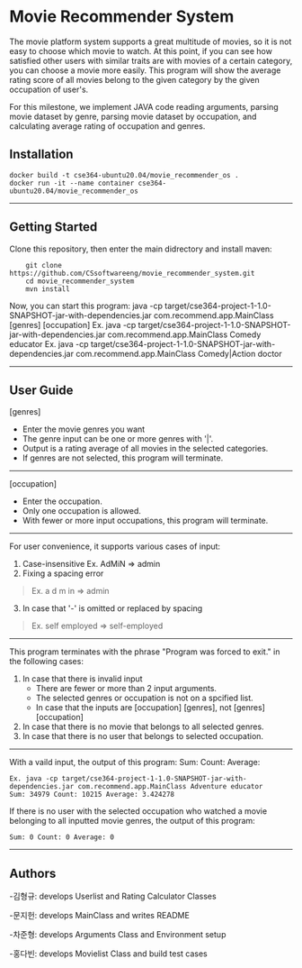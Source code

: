 # Movie Recommender System
The movie platform system supports a great multitude of movies, so it is not easy to choose which movie to watch. At this point, if you can see how satisfied other users with similar traits are with movies of a certain category, you can choose a movie more easily. This program will show the average rating score of all movies belong to the given category by the given occupation of user's.

For this milestone, we implement JAVA code reading arguments, parsing movie dataset by genre, parsing movie dataset by occupation, and calculating average rating of occupation and genres.


## Installation
    docker build -t cse364-ubuntu20.04/movie_recommender_os .
    docker run -it --name container cse364-ubuntu20.04/movie_recommender_os

------------------------------------------
## Getting Started
Clone this repository, then enter the main didrectory and install maven:
```
    git clone https://github.com/CSsoftwareeng/movie_recommender_system.git
    cd movie_recommender_system
    mvn install
```
Now, you can start this program:
    java -cp target/cse364-project-1-1.0-SNAPSHOT-jar-with-dependencies.jar com.recommend.app.MainClass [genres] [occupation]
	 Ex. java -cp target/cse364-project-1-1.0-SNAPSHOT-jar-with-dependencies.jar com.recommend.app.MainClass Comedy educator
	 Ex. java -cp target/cse364-project-1-1.0-SNAPSHOT-jar-with-dependencies.jar com.recommend.app.MainClass Comedy|Action doctor

------------------------------------------
## User Guide
[genres]
- Enter the movie genres you want
- The genre input can be one or more genres with '|'.
- Output is a rating average of all movies in the selected categories.
- If genres are not selected, this program will terminate.
-----------------------------
[occupation]
- Enter the occupation.
- Only one occupation is allowed.
- With fewer or more input occupations, this program will terminate.
-----------------------------
For user convenience, it supports various cases of input:
1. Case-insensitive
    Ex. AdMiN => admin
2. Fixing a spacing error
> Ex. a d m in => admin
3. In case that '-' is omitted or replaced by spacing
> Ex. self employed => self-employed
----------------------------
This program terminates with the phrase "Program was forced to exit." in the following cases:
1. In case that there is invalid input
    - There are fewer or more than 2 input arguments.
    - The selected genres or occupation is not on a spcified list.
    - In case that the inputs are [occupation] [genres], not [genres] [occupation]
2. In case that there is no movie that belongs to all selected genres.
3. In case that there is no user that belongs to selected occupation.
----------------------------
With a vaild input, the output of this program:
    Sum:  Count:  Average: 
```
Ex. java -cp target/cse364-project-1-1.0-SNAPSHOT-jar-with-dependencies.jar com.recommend.app.MainClass Adventure educator
Sum: 34979 Count: 10215 Average: 3.424278
```

If there is no user with the selected occupation who watched a movie belonging to all inputted movie genres, the output of this program:
```
Sum: 0 Count: 0 Average: 0
```

------------------------------------------
## Authors
-김형규: develops Userlist and Rating Calculator Classes

-문지헌: develops MainClass and writes README

-차준형: develops Arguments Class and Environment setup

-홍다빈: develops Movielist Class and build test cases
